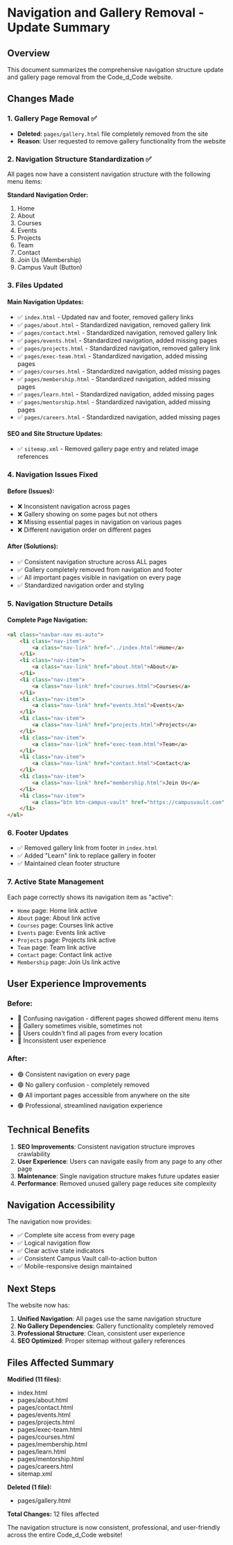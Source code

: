 # Navigation and Gallery Removal - Update Summary

## Overview
This document summarizes the comprehensive navigation structure update and gallery page removal from the Code_d_Code website.

## Changes Made

### 1. Gallery Page Removal ✅
- **Deleted**: `pages/gallery.html` file completely removed from the site
- **Reason**: User requested to remove gallery functionality from the website

### 2. Navigation Structure Standardization ✅
All pages now have a consistent navigation structure with the following menu items:

**Standard Navigation Order:**
1. Home
2. About
3. Courses
4. Events
5. Projects
6. Team
7. Contact
8. Join Us (Membership)
9. Campus Vault (Button)

### 3. Files Updated

#### Main Navigation Updates:
- ✅ `index.html` - Updated nav and footer, removed gallery links
- ✅ `pages/about.html` - Standardized navigation, removed gallery link
- ✅ `pages/contact.html` - Standardized navigation, removed gallery link
- ✅ `pages/events.html` - Standardized navigation, added missing pages
- ✅ `pages/projects.html` - Standardized navigation, removed gallery link
- ✅ `pages/exec-team.html` - Standardized navigation, added missing pages
- ✅ `pages/courses.html` - Standardized navigation, added missing pages
- ✅ `pages/membership.html` - Standardized navigation, added missing pages
- ✅ `pages/learn.html` - Standardized navigation, added missing pages
- ✅ `pages/mentorship.html` - Standardized navigation, added missing pages
- ✅ `pages/careers.html` - Standardized navigation, added missing pages

#### SEO and Site Structure Updates:
- ✅ `sitemap.xml` - Removed gallery page entry and related image references

### 4. Navigation Issues Fixed

#### Before (Issues):
- ❌ Inconsistent navigation across pages
- ❌ Gallery showing on some pages but not others
- ❌ Missing essential pages in navigation on various pages
- ❌ Different navigation order on different pages

#### After (Solutions):
- ✅ Consistent navigation structure across ALL pages
- ✅ Gallery completely removed from navigation and footer
- ✅ All important pages visible in navigation on every page
- ✅ Standardized navigation order and styling

### 5. Navigation Structure Details

#### Complete Page Navigation:
```html
<ul class="navbar-nav ms-auto">
    <li class="nav-item">
        <a class="nav-link" href="../index.html">Home</a>
    </li>
    <li class="nav-item">
        <a class="nav-link" href="about.html">About</a>
    </li>
    <li class="nav-item">
        <a class="nav-link" href="courses.html">Courses</a>
    </li>
    <li class="nav-item">
        <a class="nav-link" href="events.html">Events</a>
    </li>
    <li class="nav-item">
        <a class="nav-link" href="projects.html">Projects</a>
    </li>
    <li class="nav-item">
        <a class="nav-link" href="exec-team.html">Team</a>
    </li>
    <li class="nav-item">
        <a class="nav-link" href="contact.html">Contact</a>
    </li>
    <li class="nav-item">
        <a class="nav-link" href="membership.html">Join Us</a>
    </li>
    <li class="nav-item">
        <a class="btn btn-campus-vault" href="https://campusvault.com" target="_blank">Campus Vault</a>
    </li>
</ul>
```

### 6. Footer Updates
- ✅ Removed gallery link from footer in `index.html`
- ✅ Added "Learn" link to replace gallery in footer
- ✅ Maintained clean footer structure

### 7. Active State Management
Each page correctly shows its navigation item as "active":
- `Home` page: Home link active
- `About` page: About link active
- `Courses` page: Courses link active
- `Events` page: Events link active
- `Projects` page: Projects link active
- `Team` page: Team link active
- `Contact` page: Contact link active
- `Membership` page: Join Us link active

## User Experience Improvements

### Before:
- 🔴 Confusing navigation - different pages showed different menu items
- 🔴 Gallery sometimes visible, sometimes not
- 🔴 Users couldn't find all pages from every location
- 🔴 Inconsistent user experience

### After:
- 🟢 Consistent navigation on every page
- 🟢 No gallery confusion - completely removed
- 🟢 All important pages accessible from anywhere on the site
- 🟢 Professional, streamlined navigation experience

## Technical Benefits

1. **SEO Improvements**: Consistent navigation structure improves crawlability
2. **User Experience**: Users can navigate easily from any page to any other page
3. **Maintenance**: Single navigation structure makes future updates easier
4. **Performance**: Removed unused gallery page reduces site complexity

## Navigation Accessibility

The navigation now provides:
- ✅ Complete site access from every page
- ✅ Logical navigation flow
- ✅ Clear active state indicators
- ✅ Consistent Campus Vault call-to-action button
- ✅ Mobile-responsive design maintained

## Next Steps

The website now has:
1. **Unified Navigation**: All pages use the same navigation structure
2. **No Gallery Dependencies**: Gallery functionality completely removed
3. **Professional Structure**: Clean, consistent user experience
4. **SEO Optimized**: Proper sitemap without gallery references

## Files Affected Summary

**Modified (11 files):**
- index.html
- pages/about.html
- pages/contact.html
- pages/events.html
- pages/projects.html
- pages/exec-team.html
- pages/courses.html
- pages/membership.html
- pages/learn.html
- pages/mentorship.html
- pages/careers.html
- sitemap.xml

**Deleted (1 file):**
- pages/gallery.html

**Total Changes:** 12 files affected

The navigation structure is now consistent, professional, and user-friendly across the entire Code_d_Code website!
